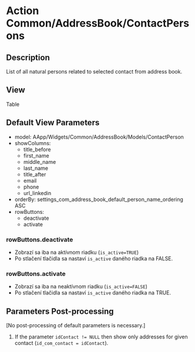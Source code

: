 # Action Common/AddressBook/ContactPersons

## Description

List of all natural persons related to selected contact from address book.

## View

Table

## Default View Parameters

* model: AApp/Widgets/Common/AddressBook/Models/ContactPerson
* showColumns:
  * title_before
  * first_name
  * middle_name
  * last_name
  * title_after
  * email
  * phone
  * url_linkedin
* orderBy: settings_com_address_book_default_person_name_ordering ASC
* rowButtons:
  * deactivate
  * activate

### rowButtons.deactivate
* Zobrazí sa iba na aktívnom riadku (`is_active=TRUE`)
* Po stlačení tlačidla sa nastaví `is_active` daného riadka na FALSE.

### rowButtons.activate
* Zobrazí sa iba na neaktívnom riadku (`is_active=FALSE`)
* Po stlačení tlačidla sa nastaví `is_active` daného riadka na TRUE.

## Parameters Post-processing

[No post-processing of default parameters is necessary.]

  1. If the parameter `idContact != NULL` then show only addresses for given contact (`id_com_contact = idContact`).
  